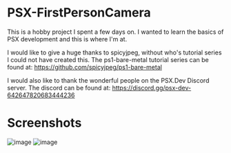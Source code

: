 # PSX-FirstPersonCamera
This is a hobby project I spent a few days on. I wanted to learn the basics of PSX development and this is where I'm at.

I would like to give a huge thanks to spicyjpeg, without who's tutorial series I could not have created this.
The ps1-bare-metal tutorial series can be found at: https://github.com/spicyjpeg/ps1-bare-metal

I would also like to thank the wonderful people on the PSX.Dev Discord server.
The discord can be found at: https://discord.gg/psx-dev-642647820683444236

# Screenshots
![image](https://github.com/Rhys-Baker/PSX-FirstPersonCamera/assets/86057194/befe8181-7187-40a5-8599-da3d58343dd4)
![image](https://github.com/Rhys-Baker/PSX-FirstPersonCamera/assets/86057194/2b070783-5bca-43db-8cf6-527fa1d8595d)
